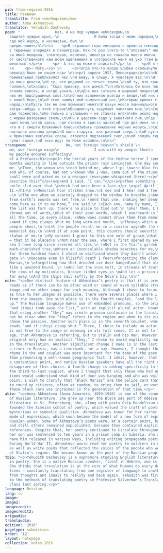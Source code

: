 ```yaml
---
pid: from-requiem-2016
title: Реквием
transtitle: From <em>Requiem</em>
author: Anna Akhmatova
translator: Yehudith Dashevsky
poem: "                Нет, и не под чуждым небосводом,\n                И не под
  защитой чуждых крыл,-\n                Я была тогда с моим народом,\n                Там,
  где мой народ, к несчастью, был.\n                                        1961\n\n<h1>Вместо
  предисловия</h1>\n\n    <p>В страшные годы ежовщины я провела семнадцать \nмесяцев
  в тюремных очередях в Ленинграде. Как-то раз \nкто-то \"опознал\" меня. Тогда стоящая
  за мной женщина, \nкоторая, конечно, никогда не слыхала моего имени, \nочнулась
  от свойственного нам всем оцепенения и \nспросила меня на ухо (там все говорили
  шепотом):</p>\n     <p>— А это вы можете описать?</p> \n     <p>И я сказала:</p>
  \n     <p>— Могу.</p> \n     <p>Тогда что-то вроде улыбки скользнуло по тому, что
  некогда было ее лицом.</p> \n\n<p>1 апреля 1957, Ленинград</p>\n\n<h1>II</h1>\nОпять
  поминальный приблизился час.\nЯ вижу, я слышу, я чувствую вас:\n\nИ ту, что едва
  до окна довели,\nИ ту, что родимой не топчет земли,\n\nИ ту, что красивой тряхнув
  головой,\nСказала: “Сюда прихожу, как домой.”\n\nХотелось бы всех поименно назвать,\nДа
  отняли список, и негде узнать.\n\nДля них соткала я широкий покров\nИз бедных, у
  них же подслушанных слов.\n\nО них вспоминаю всегда и везде,\nО них не забуду и
  в новой беде,\n\nИ если зажмут мой измученный рот,\nКоторым кричит стомильонный
  народ,\n\nПусть так же они поминают меня\nВ канун моего поминального дня.\n\nА если
  когда-нибудь в этой стране\nВоздвигнуть задумают памятник мне,\n\nСогласье на это
  даю торжество,\nНо только с условьем — не ставить его\n\nНи около моря, где я родилась:\nПоследняя
  с морем разорвана связь,\n\nНи в царском саду у заветного пня,\nГде тень безутешная
  ищет меня,\n\nА здесь, где стояла я триста часов\nИ где для меня не открыли засов.\n\nЗатем,
  что и в смерти блаженной боюсь\nЗабыть громыхание черных марусь,\n\nЗабыть, как
  постылая хлопала дверь\nИ выла старуха, как раненый зверь.\n\nИ пусть с неподвижных
  и бронзовых век\nКак слезы, струится подтаявший снег,\n\nИ голубь тюремный пусть
  гулит вдали,\nИ тихо идут по Неве корабли.\n\n\n"
transpoem: "                No, not foreign heaven’s shield \n                Protected
  me, nor foreign wings\n                I was with my people then\n                When
  my people endured suffering\n                                        1961\n\n<h1>Instead
  of a Preface</h1>\n<p>In the horrid years of the Yezhov terror I spent \nseventeen
  months waiting in line outside the prison \nin Leningrad. One day somebody “identified”
  me. \nThen, the woman who stood behind me, whose lips \nwere blue from the cold,
  and who, of course, had not \nknown who I was, came out of the stupor in which we
  \nall were and asked me in a whisper (everyone whispered there):</p>\n<p>“Can you
  describe this?”</p>\n<p>And I said, “I can.”</p>\n<p>Then something resembling a
  smile slid over that \nwhich had once been a face.</p> \n<p>1 April 1957, Leningrad</p>\n\n<h1>Requiem
  II.</h1>\n \nMemorial hour strikes anew.\nI see and I hear and I feel all of you
  —\n \nThe one whom we scarcely dragged to the window to breathe,\nAnd the one who
  from earth’s bounds was set free,\n \nAnd that one, shaking her beautiful head,\n“I
  come here as if to my home,” she said.\n \nEach one, name by name, I want to recount,\nBut
  the list was torn up; there’s no place to find out.\n \nFor them, I have woven a
  shroud out of words,\nOut of their poor words, which I overheard.\n \nThem — I remember,
  all the time, in every place, \nNew woes cannot drive them from memory's space,\n
  \nAnd if time clamps shut my long worn-out mouth,  \nThrough which a hundred million
  people shout,\n \nLet the people recall me in a similar way\nOn the eve of my own
  memorial day.\n \nAnd if at some point, this country should see\nfit to erect a
  statue of me,\n \nMy consent I grant to this one note of grace,\nBut on one condition
  — that it be placed\n \nNot near the sea, where I first opened my eyes:\nWith the
  sea I have long since severed all ties,\n \nNot in the Tsar’s garden, near that
  much-cherished tree,\nWhere an inconsolable shadow searches for me,\n \nBut here,\nwhere
  for three hundred hours I stood in wait\nand where they didn't unbolt the iron-barred
  gate.\n \nBecause even in blissful death I fear\nforgetting the clamor of the Black
  Marias,\n \nforgetting how that dreaded car door banged\nand that old mother wailing,
  like a wounded hound. \n \nAnd let the snow melt, in streams of tears, cries,\nFrom
  the rims of my motionless, bronze-lidded eyes,\n \nAnd let a prison dove coo, somewhere,
  far away,\nAnd the ships sail softly by the Neva’s bay.\n\n"
note: "<p>One distinct feature of Akhmatova’s poetry is that it is precise. Akhmatova
  reads as if there can be no other word or sound or even syllable stress for each
  image and no other image for each meaning. Although I chose to focus on staying
  as true to her images as possible, there were several places where I chose to stray
  from the images. One such place is in the fourth couplet, “and the list was torn
  up.” The Russian language makes use of embedded pronouns, so the original reads
  “and (they) took away the list,” with an implicit plural actor. However, I thought
  that using another “they” may create pronoun confusion in the translation. It would
  not be clear when the “they” refers to the regime and when to its victims. I therefore
  chose the passive. Another such place is in the seventh couplet, where the original
  reads “and if (they) clamp shut.” There, I chose to include an actor, although “time”
  is not true to the image or meaning in its full sense. It is not to time, ie. old
  age, that Akhmatova is referring, but to Stalin and his men. However, because the
  original only had an implicit “they,” I chose to avoid explicitly naming of Stalin
  in the translation. Another significant change I made is in the last line. The Neva,
  a river in Russia, has a riverbank, not a bay. However, I thought that the perfect
  rhyme in the end couplet was more important for the tone of the poem at its close
  than preserving a well-known geographic fact. I admit, however, that this may be
  a contentious point, and native Russian speakers have all the right and reason to
  disapprove of this choice. A fourth change is adding specificity to the images in
  the third-to-last couplet, where I thought that only those who had undergone those
  times would understand what kind of door was banging and who was wailing. As a final
  point, I wish to clarify that “Black Marias” are the police cars that would come
  to round up citizens, often at random, to bring them to jail, or worse. A fear of
  those black cars was ingrained in the generation of that time.</p>"
abio: "<p>Anna Akhmatova (Анна Ахматова, 1899–1966) is one of the canonical poets
  of Russian literature. She grew up near the Black Sea port of Odessa. After studying
  literature in St. Petersburg, she, along with poets Osip Mandelstam and Sergey Gorodetsky,
  founded the Acmeism school of poetry, which valued the craft of poetry above its
  mysterious or symbolic qualities. Akhmatova was known for her rather terse, concise
  mode of expression, which soon became the model of a new form of expression for
  Russian women. Some of Akhmatova’s poems were, at a certain point, banned by Stalin,
  and still others remained unpublished, because they contained explicit anti-regime
  references. Despite that, her poetry continued to circulate throughout Russia. When
  her son was sentenced to ten years in a prison camp in Siberia, she attempted to
  have him released in various ways, including writing propaganda poetry for Stalin.
  During World War II, Akhmatova would read her poetry to soldiers in military hospitals,
  as well as write poems that reflected the voices of the people who were victims
  of Stalin’s regime. She became known as the poet of the Russian people.</p>"
tbio: "<p>Yehudith Dashevsky is a sophomore studying English literature with a concentration
  in poetry. She is a native Russian speaker, fluent in Hebrew, and is learning Arabic.
  She thinks that translation is at the core of what humans do every day in their
  lives — constantly translating from one register of language to another, but also
  from thoughts and ideals to reality and back again. Yehudith was first introduced
  to the methods of translating poetry in Professor Silverman’s Translation of Poetry
  class last spring.</p>"
language: Russian
lang: ru
image:
image2:
imagecredit:
imagecredit2:
origaudio:
translaudio:
edition: '2016'
pagetype: submission
order: '12'
layout: notepage
collection: notes_2016
---
```

